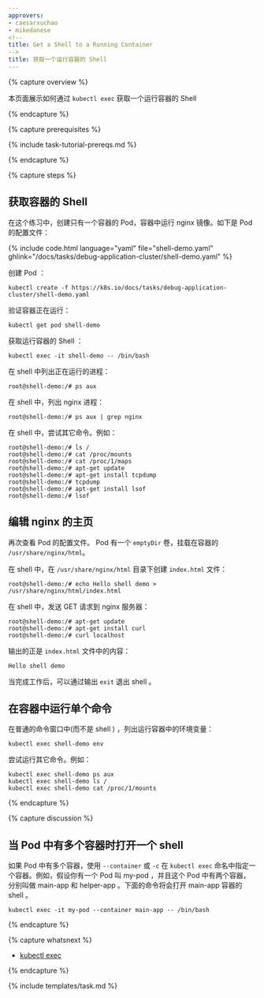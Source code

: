 ```yaml
---
approvers:
- caesarxuchao
- mikedanese
<!--
title: Get a Shell to a Running Container
-->
title: 获取一个运行容器的 Shell
---
```


{% capture overview %}

<!--
This page shows how to use `kubectl exec` to get a shell to a
running Container.
-->

本页面展示如何通过 `kubectl exec` 获取一个运行容器的 Shell

{% endcapture %}


{% capture prerequisites %}

{% include task-tutorial-prereqs.md %}

{% endcapture %}


{% capture steps %}

<!--
## Getting a shell to a Container

In this exercise, you create a Pod that has one Container. The Container
runs the nginx image. Here is the configuration file for the Pod:
-->

## 获取容器的 Shell

在这个练习中，创建只有一个容器的 Pod，容器中运行 nginx 镜像。如下是 Pod  的配置文件：

{% include code.html language="yaml" file="shell-demo.yaml" ghlink="/docs/tasks/debug-application-cluster/shell-demo.yaml" %}

<!--
Create the Pod:
-->

创建 Pod ：

```shell
kubectl create -f https://k8s.io/docs/tasks/debug-application-cluster/shell-demo.yaml
```

<!--
Verify that the Container is running:
-->

验证容器正在运行：

```shell
kubectl get pod shell-demo
```

<!--
Get a shell to the running Container:
-->

获取运行容器的 Shell ：

```shell
kubectl exec -it shell-demo -- /bin/bash
```

<!--
In your shell, list the running processes:
-->

在 shell 中列出正在运行的进程：

```shell
root@shell-demo:/# ps aux
```

<!--
In your shell, list the nginx processes:
-->

在 shell 中，列出 nginx 进程：

```shell
root@shell-demo:/# ps aux | grep nginx
```

<!--
In your shell, experiment with other commands. Here are
some examples:
-->

在 shell 中，尝试其它命令。例如：

```shell
root@shell-demo:/# ls /
root@shell-demo:/# cat /proc/mounts
root@shell-demo:/# cat /proc/1/maps
root@shell-demo:/# apt-get update
root@shell-demo:/# apt-get install tcpdump
root@shell-demo:/# tcpdump
root@shell-demo:/# apt-get install lsof
root@shell-demo:/# lsof
```

<!--
## Writing the root page for nginx

Look again at the configuration file for your Pod. The Pod
has an `emptyDir` volume, and the Container mounts the volume
at `/usr/share/nginx/html`.
-->

## 编辑 nginx 的主页

再次查看 Pod 的配置文件。 Pod 有一个 `emptyDir` 卷，挂载在容器的 `/usr/share/nginx/html`。

<!--
In your shell, create an `index.html` file in the `/usr/share/nginx/html`
directory:
-->

在 shell 中，在 `/usr/share/nginx/html` 目录下创建 `index.html` 文件：

```shell
root@shell-demo:/# echo Hello shell demo > /usr/share/nginx/html/index.html
```

<!--
In your shell, send a GET request to the nginx server:
-->

在 shell 中，发送 GET 请求到 nginx 服务器：

```shell
root@shell-demo:/# apt-get update
root@shell-demo:/# apt-get install curl
root@shell-demo:/# curl localhost
```

<!--
The output shows the text that you wrote to the `index.html` file:
-->

输出的正是 `index.html` 文件中的内容：

```shell
Hello shell demo
```

<!--
When you are finished with your shell, enter `exit`.
-->

当完成工作后，可以通过输出 `exit` 退出 shell 。 

<!--
## Running individual commands in a Container

In an ordinary command window, not your shell, list the environment
variables in the running Container:
-->

## 在容器中运行单个命令

在普通的命令窗口中(而不是 shell ) ，列出运行容器中的环境变量：

```shell
kubectl exec shell-demo env
```

<!--
Experiment running other commands. Here are some examples:
-->

尝试运行其它命令。例如：

```shell
kubectl exec shell-demo ps aux
kubectl exec shell-demo ls /
kubectl exec shell-demo cat /proc/1/mounts
```

{% endcapture %}

{% capture discussion %}

<!--
## Opening a shell when a Pod has more than one Container

If a Pod has more than one Container, use `--container` or `-c` to
specify a Container in the `kubectl exec` command. For example,
suppose you have a Pod named my-pod, and the Pod has two containers
named main-app and helper-app. The following command would open a
shell to the main-app Container.
-->

## 当 Pod 中有多个容器时打开一个 shell

如果 Pod 中有多个容器，使用 `--container` 或 `-c` 在 `kubectl exec` 命名中指定一个容器。例如，假设你有一个 Pod 叫 my-pod ，并且这个 Pod 中有两个容器，分别叫做 main-app 和 helper-app 。下面的命令将会打开 main-app 容器的 shell 。

```shell
kubectl exec -it my-pod --container main-app -- /bin/bash
```

{% endcapture %}


{% capture whatsnext %}

* [kubectl exec](/docs/user-guide/kubectl/v1.6/#exec)

{% endcapture %}


{% include templates/task.md %}
